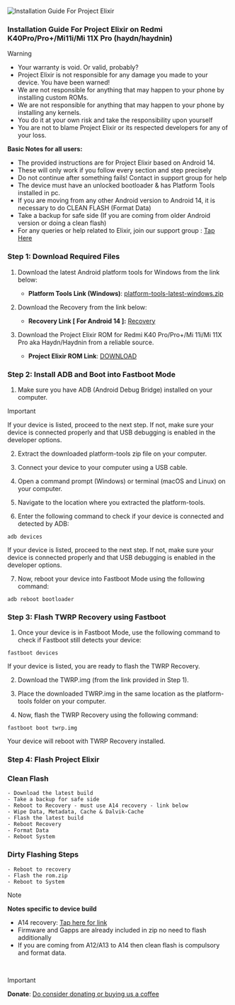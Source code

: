 ![Installation Guide For Project Elixir](https://i.imgur.com/42LxtAl.png)

### Installation Guide For Project Elixir on Redmi K40Pro/Pro+/Mi11i/Mi 11X Pro (haydn/haydnin)

> [!Warning]
> * Your warranty is void. Or valid, probably?
> * Project Elixir is not responsible for any damage you made to your device. You have been warned!
> * We are not responsible for anything that may happen to your phone by installing custom ROMs.
> * We are not responsible for anything that may happen to your phone by installing any kernels.
> * You do it at your own risk and take the responsibility upon yourself
> * You are not to blame Project Elixir or its respected developers for any of your loss.
>
> **Basic Notes for all users:**  
> * The provided instructions are for Project Elixir based on Android 14.
> * These will only work if you follow every section and step precisely
> * Do not continue after something fails! Contact in support group for help
> * The device must have an unlocked bootloader & has Platform Tools installed in pc.
> * If you are moving from any other Android version to Android 14, it is necessary to do CLEAN FLASH (Format Data)
> * Take a backup for safe side (If you are coming from older Android version or doing a clean flash)
> * For any queries or help related to Elixir, join our support group : [Tap Here](https://telegram.me/Elixir_Discussion)  

### Step 1: Download Required Files
1. Download the latest Android platform tools for Windows from the link below:
   - **Platform Tools Link (Windows)**: [platform-tools-latest-windows.zip](https://dl.google.com/android/repository/platform-tools-latest-windows.zip)

2. Download the Recovery from the link below:
   - **Recovery Link [ For Android 14 ]:** [Recovery](https://www.pling.com/p/1824941/)

3. Download the Project Elixir ROM for Redmi K40 Pro/Pro+/Mi 11i/Mi 11X Pro aka Haydn/Haydnin from a reliable source.
   - **Project Elixir ROM Link**: [DOWNLOAD](https://projectelixiros.com/device/haydn)

### Step 2: Install ADB and Boot into Fastboot Mode
1. Make sure you have ADB (Android Debug Bridge) installed on your computer. 

> [!Important]
> If your device is listed, proceed to the next step. If not, make sure your device is connected properly and that USB debugging is enabled in the developer options.

2. Extract the downloaded platform-tools zip file on your computer.

3. Connect your device to your computer using a USB cable.

4. Open a command prompt (Windows) or terminal (macOS and Linux) on your computer.

5. Navigate to the location where you extracted the platform-tools.

6. Enter the following command to check if your device is connected and detected by ADB:

```
adb devices
```

If your device is listed, proceed to the next step. If not, make sure your device is connected properly and that USB debugging is enabled in the developer options.

7. Now, reboot your device into Fastboot Mode using the following command:

```
adb reboot bootloader
```

### Step 3: Flash TWRP Recovery using Fastboot
1. Once your device is in Fastboot Mode, use the following command to check if Fastboot still detects your device:

```
fastboot devices
```

If your device is listed, you are ready to flash the TWRP Recovery.

2. Download the TWRP.img (from the link provided in Step 1).

3. Place the downloaded TWRP.img in the same location as the platform-tools folder on your computer.

4. Now, flash the TWRP Recovery using the following command:

```
fastboot boot twrp.img
```

Your device will reboot with TWRP Recovery installed.

### Step 4: Flash Project Elixir 

### Clean Flash
```
- Download the latest build
- Take a backup for safe side
- Reboot to Recovery - must use A14 recovery - link below
- Wipe Data, Metadata, Cache & Dalvik-Cache
- Flash the latest build
- Reboot Recovery
- Format Data
- Reboot System
```

### Dirty Flashing Steps

```
- Reboot to recovery
- Flash the rom.zip
- Reboot to System
```

> [!Note] 
> **Notes specific to device build**
> * A14 recovery: [Tap here for link](https://www.pling.com/p/1824941/)
> * Firmware and Gapps are already included in zip no need to flash additionally
> * If you are coming from A12/A13 to A14 then clean flash is compulsory and format data.

<br>

> [!Important]
> **Donate**: [Do consider donating or buying us a coffee](https://projectelixiros.com/donate)
